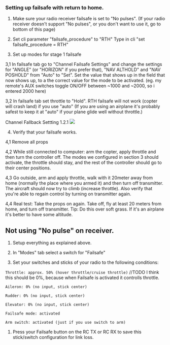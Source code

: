 ### Setting up failsafe with return to home.

1. Make sure your radio receiver failsafe is set to "No pulses". (If your radio receiver doesn't support "No pulses", or you don't want to use it, go to bottom of this page)

2. Set cli parameter "failsafe_procedure" to "RTH"
Type in cli "set failsafe_procedure = RTH"

3. Set up modes for stage 1 failsafe

 3,1 In failsafe tab go to "Channel Failsafe Settings" and change the settings for "ANGLE" (or "HORIZON" if you prefer that), "NAV ALTHOLD" and "NAV POSHOLD" from "Auto" to "Set". Set the value that shows up in the field that now shows up, to a the correct value for the mode to be activated. (eg. my remote's AUX switches toggle ON/OFF between ~1000 and ~2000, so i entered 2000 here)

 3,2 In failsafe tab set throttle to "Hold". RTH failsafe will not work (copter will crash land) if you use "auto" (If you are using an airplane it's probably safest to keep it at "auto" if your plane glide well without throttle.)

Channel Fallback Settting 1.2.1
![](http://i.imgur.com/MGlW95i.png)

4. Verify that your failsafe works. 

 4,1 Remove all props

 4,2 While still connected to computer: arm the copter, apply throttle and then turn the controller off. The modes we configured in section 3 should activate, the throttle should stay, and the rest of the controller should go to their center positions.

 4,3 Go outside, arm and apply throttle, walk with it 20meter away from home (normally the place where you armed it) and then turn off transmitter. The aircraft should now try to climb (increase throttle). Also verify that you're able to regain control by turning on transmitter again.

 4,4 Real test: Take the props on again. Take off, fly at least 20 meters from home, and turn off transmitter. Tip: Do this over soft grass. If it's an airplane it's better to have some altitude.

## Not using "No pulse" on receiver.

1. Setup everything as explained above.

1. In "Modes" tab select a switch for "Failsafe"

1. Set your switches and sticks of your radio to the following conditions:  

 `Throttle: approx. 50% (hover throttle/cruise throttle)`  //TODO I think this should be 0%, because when Failsafe is activated it controlls throttle.

 `Aileron: 0% (no input, stick center)`  

 `Rudder: 0% (no input, stick center)`  

 `Elevator: 0% (no input, stick center)`  

 `Failsafe mode: activated`  

 `Arm switch: activated (just if you use switch to arm)`  

1. Press your Failsafe button on the RC TX or RC RX to save this stick/switch configuration for link loss.